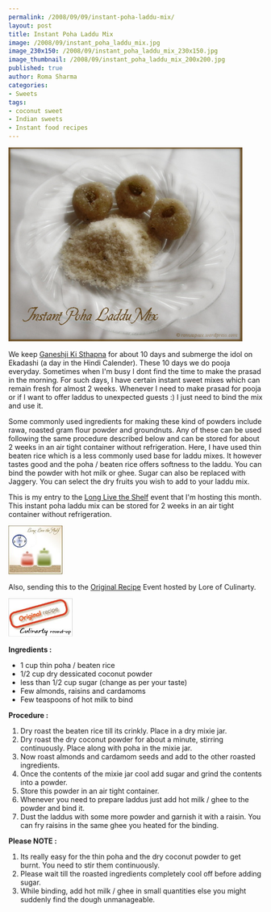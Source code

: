 ```yaml
--- 
permalink: /2008/09/09/instant-poha-laddu-mix/
layout: post
title: Instant Poha Laddu Mix
image: /2008/09/instant_poha_laddu_mix.jpg
image_230x150: /2008/09/instant_poha_laddu_mix_230x150.jpg
image_thumbnail: /2008/09/instant_poha_laddu_mix_200x200.jpg
published: true
author: Roma Sharma
categories: 
- Sweets
tags:
- coconut sweet
- Indian sweets
- Instant food recipes
---
```

<a href="/2008/09/instant_poha_laddu_mix.jpg"><img class="alignnone size-full wp-image-601" title="instant_poha_laddu_mix" src="/2008/09/instant_poha_laddu_mix.jpg" alt="" width="464" height="384" /></a>

We keep <a href="/2008/09/ganeshji_ki_sthapna.jpg">Ganeshji Ki Sthapna</a> for about 10 days and submerge the idol on Ekadashi (a day in the Hindi Calender). These 10 days we do pooja everyday. Sometimes when I'm busy I dont find the time to make the prasad in the morning. For such days, I have certain instant sweet mixes which can remain fresh for almost 2 weeks. Whenever I need to make prasad for pooja or if I want to offer laddus to unexpected guests :) I just need to bind the mix and use it.

Some commonly used ingredients for making these kind of powders include rawa, roasted gram flour powder and groundnuts. Any of these can be used following the same procedure described below and can be stored for about 2 weeks in an air tight container without refrigeration. Here, I have used thin beaten rice which is a less commonly used base for laddu mixes. It however tastes good and the poha / beaten rice offers softness to the laddu.
You can bind the powder with hot milk or ghee. Sugar can also be replaced with Jaggery. You can select the dry fruits you wish to add to your laddu mix.

This is my entry to the <a href="http://romaspacenew.wordpress.com/2008/08/07/long-live-the-shelf/">Long Live the Shelf</a> event that I'm hosting this month. This instant poha laddu mix can be stored for 2 weeks in an air tight container without refrigeration.

<a href="http://romaspacenew.wordpress.com/2008/08/07/long-live-the-shelf/"><img class="alignnone size-thumbnail wp-image-603" title="jars_3" src="/2008/09/jars_3.jpg?w=107" alt="" width="107" height="96" /></a>

Also, sending this to the <a href="http://culinarty.sapiensworks.com/articles/original-recipes-monthy-round-up-event/">Original Recipe</a> Event hosted by Lore of Culinarty.

<a href="http://culinarty.sapiensworks.com/articles/original-recipes-monthy-round-up-event/"><img class="alignnone size-thumbnail wp-image-624" title="original_recipe" src="/2008/09/original_recipe.jpg?w=128" alt="" width="128" height="76" /></a>

<strong>Ingredients :</strong>
<ul>
	<li>1 cup thin poha / beaten rice</li>
	<li>1/2 cup dry dessicated coconut powder</li>
	<li>less than 1/2 cup sugar (change as per your taste)</li>
	<li>Few almonds, raisins and cardamoms</li>
	<li>Few teaspoons of hot milk to bind</li>
</ul>
<strong>Procedure :</strong>
<ol>
	<li>Dry roast the beaten rice till its crinkly. Place in a dry mixie jar.</li>
	<li>Dry roast the dry coconut powder for about a minute, stirring continuously. Place along with poha in the mixie jar.</li>
	<li>Now roast almonds and cardamom seeds and add to the other roasted ingredients.</li>
	<li>Once the contents of the mixie jar cool add sugar and grind the contents into a powder.</li>
	<li>Store this powder in an air tight container.</li>
	<li>Whenever you need to prepare laddus just add hot milk / ghee to the powder and bind it.</li>
	<li>Dust the laddus with some more powder and garnish it with a raisin. You can fry raisins in the same ghee you heated for the binding.</li>
</ol>
<strong>Please NOTE :</strong>
<ol>
	<li>Its really easy for the thin poha and the dry coconut powder to get burnt. You need to stir them continuously.</li>
	<li>Please wait till the roasted ingredients completely cool off before adding sugar.</li>
	<li>While binding, add hot milk / ghee in small quantities else you might suddenly find the dough unmanageable.</li>
</ol>
